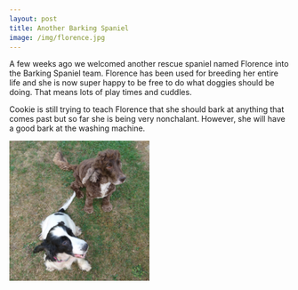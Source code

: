 ```yaml
---
layout: post
title: Another Barking Spaniel
image: /img/florence.jpg
---
```


A few weeks ago we welcomed another rescue spaniel named Florence into the Barking Spaniel team. Florence has been used for breeding her entire life and she is now super happy to be free to do what doggies should be doing. That means lots of play times and cuddles.

Cookie is still trying to teach Florence that she should bark at anything that comes past but so far she is being very nonchalant. However, she will have a good bark at the washing machine.

<img alt="Cookie and Florence: the barking spaniels" src="/img/florence.jpg" width="50%" class="img-circle center-block" />

